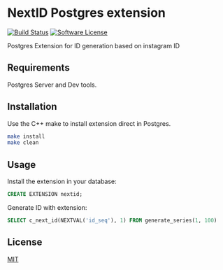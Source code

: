 # NextID Postgres extension

[![Build Status](https://travis-ci.org/wellmart/pg-nextid.svg?branch=master)](https://travis-ci.org/wellmart/pg-nextid)
[![Software License](https://img.shields.io/badge/license-MIT-brightgreen.svg?style=flat)](LICENSE)

Postgres Extension for ID generation based on instagram ID 

## Requirements

Postgres Server and Dev tools.

## Installation

Use the C++ make to install extension direct in Postgres.

```bash
make install
make clean
```

## Usage

Install the extension in your database:

```sql
CREATE EXTENSION nextid;
```

Generate ID with extension:

```sql
SELECT c_next_id(NEXTVAL('id_seq'), 1) FROM generate_series(1, 100)
```

## License

[MIT](https://choosealicense.com/licenses/mit/)
